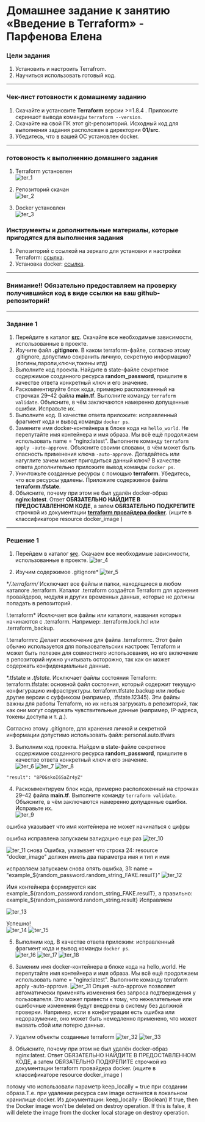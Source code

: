 # Домашнее задание к занятию «Введение в Terraform» - Парфенова Елена
### Цели задания

1. Установить и настроить Terrafrom.
2. Научиться использовать готовый код.

------

### Чек-лист готовности к домашнему заданию

1. Скачайте и установите **Terraform** версии >=1.8.4 . Приложите скриншот вывода команды ```terraform --version```.
2. Скачайте на свой ПК этот git-репозиторий. Исходный код для выполнения задания расположен в директории **01/src**.
3. Убедитесь, что в вашей ОС установлен docker.

------


### готовоность к выполнению домашнего задания
1. Terraform установлен  
![ter_1](https://github.com/user-attachments/assets/485cf802-27af-42b4-864d-9726d0c528c2)

2. Репозиторий скачан  
![ter_2](https://github.com/user-attachments/assets/02084453-5ca2-4818-b8d9-fcc32ed1850f)

3. Docker установлен  
![ter_3](https://github.com/user-attachments/assets/041e9b1a-3851-4f6d-a74a-3b0351964927)

### Инструменты и дополнительные материалы, которые пригодятся для выполнения задания

1. Репозиторий с ссылкой на зеркало для установки и настройки Terraform: [ссылка](https://github.com/netology-code/devops-materials).
2. Установка docker: [ссылка](https://docs.docker.com/engine/install/ubuntu/). 
------
### Внимание!! Обязательно предоставляем на проверку получившийся код в виде ссылки на ваш github-репозиторий!
------

### Задание 1

1. Перейдите в каталог [**src**](https://github.com/netology-code/ter-homeworks/tree/main/01/src). Скачайте все необходимые зависимости, использованные в проекте. 
2. Изучите файл **.gitignore**. В каком terraform-файле, согласно этому .gitignore, допустимо сохранить личную, секретную информацию?(логины,пароли,ключи,токены итд)
3. Выполните код проекта. Найдите  в state-файле секретное содержимое созданного ресурса **random_password**, пришлите в качестве ответа конкретный ключ и его значение.
4. Раскомментируйте блок кода, примерно расположенный на строчках 29–42 файла **main.tf**.
Выполните команду ```terraform validate```. Объясните, в чём заключаются намеренно допущенные ошибки. Исправьте их.
5. Выполните код. В качестве ответа приложите: исправленный фрагмент кода и вывод команды ```docker ps```.
6. Замените имя docker-контейнера в блоке кода на ```hello_world```. Не перепутайте имя контейнера и имя образа. Мы всё ещё продолжаем использовать name = "nginx:latest". Выполните команду ```terraform apply -auto-approve```.
Объясните своими словами, в чём может быть опасность применения ключа  ```-auto-approve```. Догадайтесь или нагуглите зачем может пригодиться данный ключ? В качестве ответа дополнительно приложите вывод команды ```docker ps```.
8. Уничтожьте созданные ресурсы с помощью **terraform**. Убедитесь, что все ресурсы удалены. Приложите содержимое файла **terraform.tfstate**. 
9. Объясните, почему при этом не был удалён docker-образ **nginx:latest**. Ответ **ОБЯЗАТЕЛЬНО НАЙДИТЕ В ПРЕДОСТАВЛЕННОМ КОДЕ**, а затем **ОБЯЗАТЕЛЬНО ПОДКРЕПИТЕ** строчкой из документации [**terraform провайдера docker**](https://docs.comcloud.xyz/providers/kreuzwerker/docker/latest/docs).  (ищите в классификаторе resource docker_image )


------

### Решение 1
1. Перейдем в каталог [**src**](https://github.com/netology-code/ter-homeworks/tree/main/01/src). Скачаем все необходимые зависимости, использованные в проекте. 
 ![ter_4](https://github.com/user-attachments/assets/1407066a-ade1-4c0c-8882-818b3d83da66)

2. Изучим содержимое .gitignore*
 ![ter_5](https://github.com/user-attachments/assets/468b8c0a-39e5-4a09-8f9d-37ce589eaf43)

**/.terraform/*
    Исключает все файлы и папки, находящиеся в любом каталоге .terraform.
    Каталог .terraform создаётся Terraform для хранения провайдеров, модуля и других временных данных, которые не должны попадать в репозиторий.

!.terraform*
    Исключает все файлы или каталоги, названия которых начинаются с .terraform.
    Например: .terraform.lock.hcl или .terraform_backup.

!.terraformrc
    Делает исключение для файла .terraformrc.
    Этот файл обычно используется для пользовательских настроек Terraform и может быть полезен для совместного использования, но его включение в репозиторий нужно учитывать осторожно, так как он может содержать конфиденциальные данные.

*.tfstate и *.tfstate.*
    Исключает файлы состояния Terraform:
        terraform.tfstate: основной файл состояния, который содержит текущую конфигурацию инфраструктуры.
        terraform.tfstate.backup или любые другие версии с суффиксом (например, .tfstate.12345).
    Эти файлы важны для работы Terraform, но их нельзя загружать в репозиторий, так как они могут содержать чувствительные данные (например, IP-адреса, токены доступа и т. д.).

Согласно этому .gitignore, для хранения личной и секретной информации допустимо использовать файл:
personal.auto.tfvars

3. Выполним код проекта. Найдем  в state-файле секретное содержимое созданного ресурса **random_password**, пришлите в качестве ответа конкретный ключ и его значение.  
 ![ter_6](https://github.com/user-attachments/assets/54c8d4d1-48f4-41dc-bb85-4379b4876464)
 ![ter_7](https://github.com/user-attachments/assets/037aaf1d-3581-4d26-b5b0-7db7d5cec842)
 ![ter_8](https://github.com/user-attachments/assets/12aab4a0-8d95-4132-ab06-a48a0b37776e)
```
"result": "8POGskoI6SaZr4yZ"
```  

4. Раскомментируем блок кода, примерно расположенный на строчках 29–42 файла **main.tf**.
Выполните команду ```terraform validate```. Объясните, в чём заключаются намеренно допущенные ошибки. Исправьте их.  
 ![ter_9](https://github.com/user-attachments/assets/3be899a6-ddb1-4548-a15d-ee0faeb0dd9a)

ошибка указывает что имя контейнера не может начинаться с цифры  

ошибка исправлена запускаем валидацию еще раз 
 ![ter_10](https://github.com/user-attachments/assets/3a82ca46-0090-4f18-9ad3-e3cb514640af)

 
 ![ter_11](https://github.com/user-attachments/assets/cbaaa069-0cc9-4e4f-a0f2-0b02924082cd)
  снова Ошибка, указывает что 
строка 24: resource "docker_image" должен иметь два параметра имя и тип  и имя 


исправляем запускаем снова 
опять ошибка,  31:   name  = "example_${random_password.random_string_FAKE.resulT}"
 ![ter_12](https://github.com/user-attachments/assets/f416168a-af68-4224-bb54-95065e324f95)

Имя контейнера формируется как example_${random_password.random_string_FAKE.resulT}, а правильно: example_${random_password.random_string.result}
Исправляем  
  
 ![ter_13](https://github.com/user-attachments/assets/79b0b004-1f03-4843-9198-50622ada04fb)

 Успешно!  
 ![ter_14](https://github.com/user-attachments/assets/85117b3f-1b27-4da2-9d48-99e52f279a59)
 ![ter_15](https://github.com/user-attachments/assets/080fecf1-9120-48bf-b39e-09a812ec670d)
 
5. Выполним код. В качестве ответа приложим: исправленный фрагмент кода и вывод команды ```docker ps```.  
 ![ter_16](https://github.com/user-attachments/assets/9cb23f5b-a103-4732-b68e-9ec3928caab2)
 ![ter_17](https://github.com/user-attachments/assets/0dc744a3-7859-46f8-8b6c-11ecd9ab1131)
 ![ter_18](https://github.com/user-attachments/assets/0dbec0ca-ecdd-49a8-b635-38e602c86b93)
 
6. Заменим имя docker-контейнера в блоке кода на hello_world. Не перепутайте имя контейнера и имя образа. Мы всё ещё продолжаем использовать name = "nginx:latest". Выполните команду terraform apply -auto-approve.
 ![ter_31](https://github.com/user-attachments/assets/e588e181-a746-4019-ad38-8c5ee59a6370)
 Опция -auto-approve позволяет автоматически применять изменения без запроса подтверждения у пользователя. Это может привести к тому, что нежелательные или ошибочные изменения будут внедрены в систему без должной проверки. Например, если в конфигурации есть ошибка или недоразумение, оно может быть немедленно применено, что может вызвать сбой или потерю данных.  

7. Удалим  объекты созданные terraform 
 ![ter_32](https://github.com/user-attachments/assets/ce98d1e9-0ba8-4af7-9690-065e7181fa6a)
 ![ter_33](https://github.com/user-attachments/assets/5b5c29c9-799a-4d70-804a-4ef96436e1fc)
 
8. Объясните, почему при этом не был удалён docker-образ nginx:latest. Ответ ОБЯЗАТЕЛЬНО НАЙДИТЕ В ПРЕДОСТАВЛЕННОМ КОДЕ, а затем ОБЯЗАТЕЛЬНО ПОДКРЕПИТЕ строчкой из документации terraform провайдера docker. (ищите в классификаторе resource docker_image )

потому что использовали параметр keep_locally = true при создании образа.Т.е. при удалении ресурса сам image останется в локальном хранилище docker. 
Из документации:
keep_locally - (Boolean) If true, then the Docker image won't be deleted on destroy operation. If this is false, it will delete the image from the docker local storage on destroy operation.


